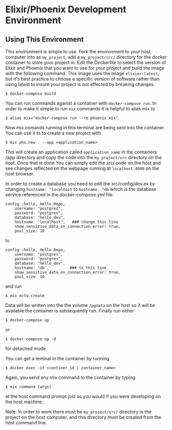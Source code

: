 
# Elixir/Phoenix Development Environment

## Using This Environment

This environment is simple to use. Fork the environment to your host computer
into as `my_project`, add a `my_project/src/` directory for the docker container
to store your project in. Edit the Dockerfile to select the version of Elixir
and Phoenix that you want to use for your project and build the image with the
following command. This image uses the image `elixier:latest`, but it's best
practice to choose a specific version of software rather than using latest to
insure your project is not effected by breaking changes.

    $ docker-compose build

You can run commands against a container with `docker-compose run`. In
order to make it simple to run `mix` commands it is helpful to alias mix to

    $ alias mix="docker-compose run --rm phoenix mix"

Now mix comands running in this terminal are being sent into the container. You
can use it to to create a new project with

    $ mix phx.new . --app <application_name>

This will create an application called `application_name` in the containers /app
directory and copy the code into the `my_project/src` directory on the host.
Once that is done You can simply edit the src/ code on the host and see changes
reflected on the webpage running at `localhost:4000` on the host browser.

In order to create a database you need to edit the src/config/dev.ex by changing
`hostname: "localhost` to `hostname: "db` which is the database service
referenced in the docker-compose.yml file.

    config :hello, Hello.Repo,
        username: "postgres",
        password: "postgres",
        database: "hello_dev",
        hostname: "localhost",   ### change this line 
        show_sensitive_data_on_connection_error: true,
        pool_size: 10

to

    config :hello, Hello.Repo,
        username: "postgres",
        password: "postgres",
        database: "hello_dev",
        hostname: "db",         ### to this line 
        show_sensitive_data_on_connection_error: true,
        pool_size: 10

and run 

    $ mix ecto.create

Data will be written into the the volume `/pgdata` on the host so it will be
available the container is subsequently run. Finally run either

    $ docker-compose up

or 

    $ docker-compose up -d

for detached mode.

You can get a teminal in the container by running

    $ docker exec -it <continer_id | container_name>

Again, you send any mix command to the container by typing

    $ mix command [args]

at the host command prompt just as you would if you were developing on the host
machine.

Note: In order to work there must be `my_project/src/` directory in the project on the host
computer, and this directory must be created from the host command line.